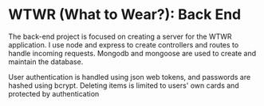 # WTWR (What to Wear?): Back End

The back-end project is focused on creating a server for the WTWR application. I use node and express to create controllers and routes to handle incoming requests. Mongodb and mongoose are used to create and maintain the database.

User authentication is handled using json web tokens, and passwords are hashed using bcrypt. Deleting items is limited to users' own cards and protected by authentication
